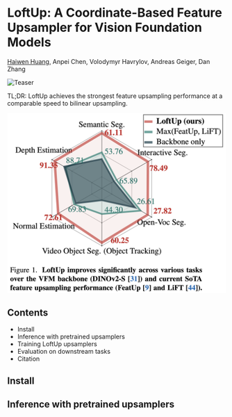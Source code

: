 # LoftUp: A Coordinate-Based Feature Upsampler for Vision Foundation Models

[Haiwen Huang](https://andrehuang.github.io/), Anpei Chen, Volodymyr Havrylov, Andreas Geiger, Dan Zhang

![Teaser](figures/loftup-teaser.png)

TL;DR: LoftUp achieves the strongest feature upsampling performance at a comparable speed to bilinear upsampling.

![Teaser2](figures/teaser-2.png)


## Contents
- Install
- Inference with pretrained upsamplers
- Training LoftUp upsamplers
- Evaluation on downstream tasks
- Citation

## Install

## Inference with pretrained upsamplers
